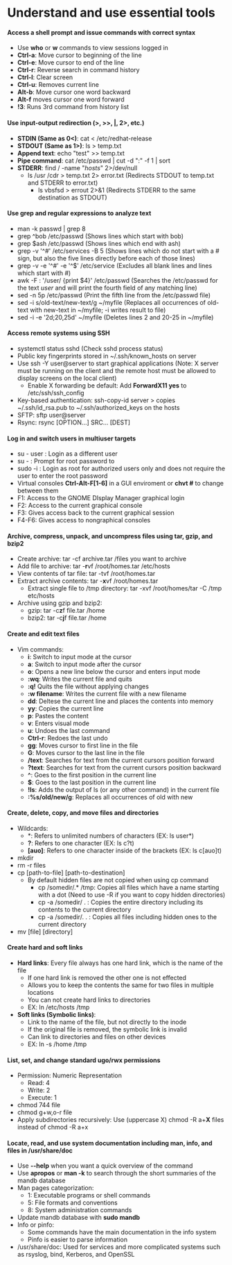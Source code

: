 # Understand and use essential tools
#### Access a shell prompt and issue commands with correct syntax
- Use **who** or **w** commands to view sessions logged in
- **Ctrl-a**: Move cursor to beginning of the line
- **Ctrl-e**: Move cursor to end of the line
- **Ctrl-r**: Reverse search in command history
- **Ctrl-l**: Clear screen
- **Ctrl-u**: Removes current line
- **Alt-b**: Move cursor one word backward
- **Alt-f** moves cursor one word forward
- **!3**: Runs 3rd command from history list

#### Use input-output redirection (>, >>, |, 2>, etc.)
- **STDIN (Same as 0<)**: cat < /etc/redhat-release
- **STDOUT (Same as 1>)**: ls > temp.txt
- **Append text**: echo "test" >> temp.txt
- **Pipe command**: cat /etc/passwd | cut -d ":" -f 1 | sort
- **STDERR**: find / -name "*hosts*" 2>/dev/null
  - ls /usr /cdr > temp.txt 2> error.txt (Redirects STDOUT to temp.txt and STDERR to error.txt)
    - ls vbsfsd > errout 2>&1 (Redirects STDERR to the same destination as STDOUT)

#### Use grep and regular expressions to analyze text
- man -k passwd | grep 8
- grep ^bob /etc/passwd (Shows lines which start with bob)
- grep $ash /etc/passwd (Shows lines which end with ash)
- grep -v '^#' /etc/services -B 5 (Shows lines which do not start with a # sign, but also the five lines directly before each of those lines)
- grep -v -e '^#' -e '^$' /etc/service (Excludes all blank lines and lines which start with #)
- awk -F : '/user/ {print $4}' /etc/passwd (Searches the /etc/passwd for the text *user* and will print the fourth field of any matching line) 
- sed -n 5p /etc/passwd (Print the fifth line from the /etc/passwd file)
- sed -i s/old-text/new-text/g ~/myfile (Replaces all occurrences of old-text with new-text in ~/myfile; -i writes result to file)
- sed -i -e '2d;20,25d' ~/myfile (Deletes lines 2 and 20-25 in ~/myfile)

#### Access remote systems using SSH
- systemctl status sshd (Check sshd process status)
- Public key fingerprints stored in ~/.ssh/known_hosts on server
- Use ssh -Y user@server to start graphical applications (Note: X server must be running on the client and the remote host must be allowed to display screens on the local client)
	- Enable X forwarding be default: Add **ForwardX11 yes** to /etc/ssh/ssh_config
- Key-based authentication: ssh-copy-id server > copies ~/.ssh/id_rsa.pub to ~/.ssh/authorized_keys on the hosts
- SFTP: sftp user@server
- Rsync: rsync [OPTION...] SRC... [DEST]

#### Log in and switch users in multiuser targets
- su - user : Login as a different user
- su - : Prompt for root password to 
- sudo -i : Login as root for authorized users only and does not require the user to enter the root password
- Virtual consoles **Ctrl-Alt-F[1-6]** in a GUI enviroment or **chvt #** to change between them
- F1: Access to the GNOME DIsplay Manager graphical login
- F2: Access to the current graphical console
- F3: Gives access back to the current graphical session
- F4-F6: Gives access to nongraphical consoles 

#### Archive, compress, unpack, and uncompress files using tar, gzip, and bzip2
- Create archive: tar -cf archive.tar /files you want to archive 
- Add file to archive: tar -**r**vf /root/homes.tar /etc/hosts
- View contents of tar file: tar -tvf /root/homes.tar
- Extract archive contents: tar -**x**vf /root/homes.tar
	- Extract single file to /tmp directory: tar -xvf /root/homes/tar -C /tmp etc/hosts
- Archive using gzip and bzip2: 
	- gzip: tar -c**z**f file.tar /home
	- bzip2: tar -c**j**f file.tar /home

#### Create and edit text files
- Vim commands:
    - **i**: Switch to input mode at the cursor
    - **a**: Switch to input mode after the cursor
    - **o**: Opens a new line below the cursor and enters input mode
    - **:wq**: Writes the current file and quits
    - **:q!** Quits the file without applying changes
    - **:w filename**: Writes the current file with a new filename
    - **dd**: Deltese the current line and places the contents into memory
    - **yy**: Copies the current line
    - **p**: Pastes the content
    - **v**: Enters visual mode
    - **u**: Undoes the last command
    - **Ctrl-r**: Redoes the last undo
    - **gg**: Moves cursor to first line in the file
    - **G**: Moves cursor to the last line in the file
    - **/text**: Searches for text from the current cursors position forward
    - **?text**: Searches for text from the current cursors position backward
    - **^**: Goes to the first position in the current line
    - **$**: Goes to the last position in the current line
    - **!ls**: Adds the output of ls (or any other command) in the current file
    - **:%s/old/new/g**: Replaces all occurrences of old with new

#### Create, delete, copy, and move files and directories
- Wildcards:
	- \*: Refers to unlimited numbers of characters (EX: ls user*)
	- **?**: Refers to one character (EX: ls c?t)
	- **[auo]**: Refers to one character inside of the brackets (EX: ls c[auo]t)
- mkdir
- rm -r files
- cp [path-to-file] [path-to-destination]
	- By default hidden files are not copied when using cp command
		- cp /somedir/.* /tmp: Copies all files which have a name starting with a dot (Need to use -R if you want to copy hidden directories)
		- cp -a /somedir/ . : Copies the entire directory including its contents to the current directory
		- cp -a /somedir/. . : Copies all files including hidden ones to the current directory
- mv [file] [directory]

#### Create hard and soft links
- **Hard links**: Every file always has one hard link, which is the name of the file 
	- If one hard link is removed the other one is not effected
	- Allows you to keep the contents the same for two files in multiple locations
	- You can not create hard links to directories
	- EX: ln /etc/hosts /tmp
- **Soft links (Symbolic links)**: 
	- Link to the name of the file, but not directly to the inode
	- If the original file is removed, the symbolic link is invalid
	- Can link to directories and files on other devices
	- EX: ln -s /home /tmp

#### List, set, and change standard ugo/rwx permissions 
- Permission: Numeric Representation
    - Read: 4
    - Write: 2
    - Execute: 1
- chmod 744 file
- chmod g+w,o-r file
- Apply subdirectories recursively: Use (uppercase X) chmod -R a+**X** files instead of chmod -R a+x

#### Locate, read, and use system documentation including man, info, and files in /usr/share/doc
- Use **--help** when you want a quick overview of the command
- Use **apropos** or **man -k** to search through the short summaries of the mandb database
- Man pages categorization:
    - 1: Executable programs or shell commands
    - 5: File formats and conventions
    - 8: System administration commands
- Update mandb database with **sudo mandb**
- Info or pinfo:
    - Some commands have the main documentation in the info system
    - Pinfo is easier to parse information
- /usr/share/doc: Used for services and more complicated systems such as rsyslog, bind, Kerberos, and OpenSSL 
